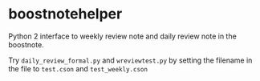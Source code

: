 # boostnotehelper

Python 2 interface to weekly review note and daily review note in the boostnote.

Try `daily_review_formal.py` and `wreviewtest.py` by setting the filename in the file to `test.cson` and `test_weekly.cson`

 
